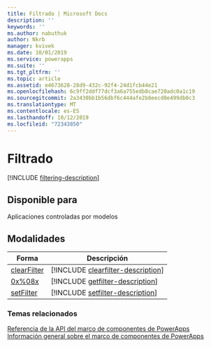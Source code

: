 ```yaml
---
title: Filtrado | Microsoft Docs
description: ''
keywords: ''
ms.author: nabuthuk
author: Nkrb
manager: kvivek
ms.date: 10/01/2019
ms.service: powerapps
ms.suite: ''
ms.tgt_pltfrm: ''
ms.topic: article
ms.assetid: e4673628-28d9-432c-92f4-24d1fcb44e21
ms.openlocfilehash: 6c9ff2ddf77dcf3a6a755edb8cae720adc0a1c19
ms.sourcegitcommit: 2a3430bb1b56dbf6c444afe2b8eecd0e499db0c3
ms.translationtype: MT
ms.contentlocale: es-ES
ms.lasthandoff: 10/12/2019
ms.locfileid: "72343850"
---
```

# <a name="filtering"></a>Filtrado

[!INCLUDE [filtering-description](includes/filtering-description.md)]

## <a name="available-for"></a>Disponible para 

Aplicaciones controladas por modelos

## <a name="methods"></a>Modalidades

|Forma | Descripción | 
| ------------- |-------------|
|[clearFilter](filtering/clearfilter.md)|[!INCLUDE [clearfilter-description](filtering/includes/clearfilter-description.md)]|
|[0x%08x](filtering/getfilter.md)|[!INCLUDE [getfilter-description](filtering/includes/getfilter-description.md)]|
|[setFilter](filtering/setfilter.md)|[!INCLUDE [setfilter-description](filtering/includes/setfilter-description.md)]|

### <a name="related-topics"></a>Temas relacionados

[Referencia de la API del marco de componentes de PowerApps](../reference/index.md)<br/>
[Información general sobre el marco de componentes de PowerApps](../overview.md)